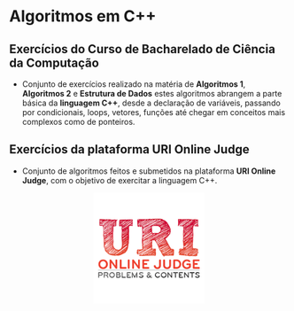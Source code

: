 # Algoritmos em C++
## Exercícios do Curso de Bacharelado de Ciência da Computação
* Conjunto de exercícios realizado na matéria de **Algoritmos 1**, **Algoritmos 2** e **Estrutura de Dados** estes algoritmos abrangem a parte básica da **linguagem C++**, desde a declaração de variáveis, passando por condicionais, loops, vetores, funções até chegar em conceitos mais complexos como de ponteiros.
## Exercícios da plataforma URI Online Judge
* Conjunto de algoritmos feitos e submetidos na plataforma **URI Online Judge**, com o objetivo de exercitar a linguagem C++.
<p align="center">
  <img src="https://github.com/DarlanNoetzold/URI_Cpp/blob/master/download.png" width="200">
</p>
